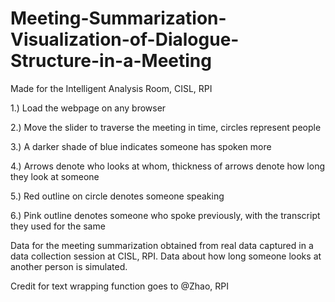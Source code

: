 # Meeting-Summarization-Visualization-of-Dialogue-Structure-in-a-Meeting

Made for the Intelligent Analysis Room, CISL, RPI

1.) Load the webpage on any browser

2.) Move the slider to traverse the meeting in time, circles represent people

3.) A darker shade of blue indicates someone has spoken more

4.) Arrows denote who looks at whom, thickness of arrows denote how long they look at someone

5.) Red outline on circle denotes someone speaking

6.) Pink outline denotes someone who spoke previously, with the transcript they used for the same

Data for the meeting summarization obtained from real data captured in a data collection session at CISL, RPI. Data about how long someone looks at another person is simulated.

Credit for text wrapping function goes to @Zhao, RPI
